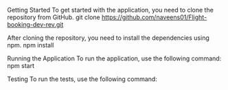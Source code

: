 Getting Started
To get started with the application, you need to clone the repository from GitHub.
git clone https://github.com/naveens01/Flight-booking-dev-rev.git

After cloning the repository, you need to install the dependencies using npm.
npm install

Running the Application
To run the application, use the following command:
npm start

Testing
To run the tests, use the following command:
